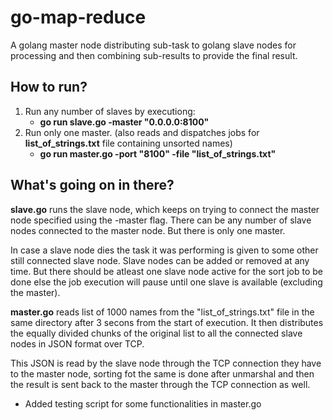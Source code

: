 # go-map-reduce
A golang master node distributing sub-task to golang slave nodes for processing and then combining sub-results to provide the final result.

## How to run?
1. Run any number of slaves by executiong:
   - **go run slave.go -master "0.0.0.0:8100"**
2. Run only one master. (also reads and dispatches jobs for **list_of_strings.txt** file containing unsorted names)
   - **go run master.go -port "8100" -file "list_of_strings.txt"**

## What's going on in there?
**slave.go** runs the slave node, which keeps on trying to connect the master node specified using the -master flag. There can be any number of slave nodes connected to the master node. But there is only one master.

In case a slave node dies the task it was performing is given to some other still connected slave node. Slave nodes can be added or removed at any time. But there should be atleast one slave node active for the sort job to be done else the job execution will pause until one slave is available (excluding the master).

**master.go** reads list of 1000 names from the "list_of_strings.txt" file in the same directory after 3 secons from the start of execution. It then distributes the equally divided chunks of the original list to all the connected slave nodes in JSON format over TCP.

This JSON is read by the slave node through the TCP connection they have to the master node, sorting fot the same is done after unmarshal and then the result is sent back to the master through the TCP connection as well.

* Added testing script for some functionalities in master.go